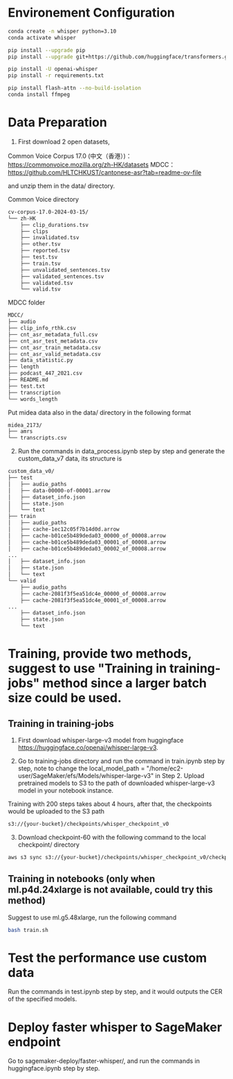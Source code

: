 # Environement Configuration

```bash
conda create -n whisper python=3.10
conda activate whisper

pip install --upgrade pip
pip install --upgrade git+https://github.com/huggingface/transformers.git accelerate datasets[audio]

pip install -U openai-whisper
pip install -r requirements.txt

pip install flash-attn --no-build-isolation
conda install ffmpeg
```

# Data Preparation
1. First download 2 open datasets, 

Common Voice Corpus 17.0 (中文（香港）)：https://commonvoice.mozilla.org/zh-HK/datasets
MDCC：https://github.com/HLTCHKUST/cantonese-asr?tab=readme-ov-file

and unzip them in the data/ directory. 

Common Voice directory

```bash
cv-corpus-17.0-2024-03-15/
└── zh-HK
    ├── clip_durations.tsv
    ├── clips
    ├── invalidated.tsv
    ├── other.tsv
    ├── reported.tsv
    ├── test.tsv
    ├── train.tsv
    ├── unvalidated_sentences.tsv
    ├── validated_sentences.tsv
    ├── validated.tsv
    └── valid.tsv
```

MDCC folder

```bash
MDCC/
├── audio
├── clip_info_rthk.csv
├── cnt_asr_metadata_full.csv
├── cnt_asr_test_metadata.csv
├── cnt_asr_train_metadata.csv
├── cnt_asr_valid_metadata.csv
├── data_statistic.py
├── length
├── podcast_447_2021.csv
├── README.md
├── test.txt
├── transcription
└── words_length
```


Put midea data also in the data/ directory in the following format

```bash
midea_2173/
├── amrs
└── transcripts.csv
```


2. Run the commands in data_process.ipynb step by step and generate the custom_data_v7 data, its structure is

```bash
custom_data_v0/
├── test
│   ├── audio_paths
│   ├── data-00000-of-00001.arrow
│   ├── dataset_info.json
│   ├── state.json
│   └── text
├── train
│   ├── audio_paths
│   ├── cache-1ec12c05f7b14d0d.arrow
│   ├── cache-b01ce5b489deda03_00000_of_00008.arrow
│   ├── cache-b01ce5b489deda03_00001_of_00008.arrow
│   ├── cache-b01ce5b489deda03_00002_of_00008.arrow
...
│   ├── dataset_info.json
│   ├── state.json
│   └── text
└── valid
    ├── audio_paths
    ├── cache-2081f3f5ea51dc4e_00000_of_00008.arrow
    ├── cache-2081f3f5ea51dc4e_00001_of_00008.arrow
...
    ├── dataset_info.json
    ├── state.json
    └── text
```


# Training, provide two methods, suggest to use "Training in training-jobs" method since a larger batch size could be used.

## Training in training-jobs

1. First download whisper-large-v3 model from huggingface https://huggingface.co/openai/whisper-large-v3.

2. Go to training-jobs directory and run the command in train.ipynb step by step, note to change the local_model_path = "/home/ec2-user/SageMaker/efs/Models/whisper-large-v3" in Step 2. Upload pretrained models to S3 to the path of downloaded whisper-large-v3 model in your notebook instance. 

Training with 200 steps takes about 4 hours, after that, the checkpoints would be uploaded to the S3 path 

```bash
s3://{your-bucket}/checkpoints/whisper_checkpoint_v0
```

3. Download checkpoint-60 with the following command to the local checkpoint/ directory

```bash
aws s3 sync s3://{your-bucket}/checkpoints/whisper_checkpoint_v0/checkpoint-60/ checkpoint/checkpoint-60 --exclude "*.pth"
```

## Training in notebooks (only when ml.p4d.24xlarge is not available, could try this method)

Suggest to use ml.g5.48xlarge, run the following command



```bash
bash train.sh
```


# Test the performance use custom data

Run the commands in test.ipynb step by step, and it would outputs the CER of the specified models.



# Deploy faster whisper to SageMaker endpoint

Go to sagemaker-deploy/faster-whisper/, and run the commands in huggingface.ipynb step by step.










